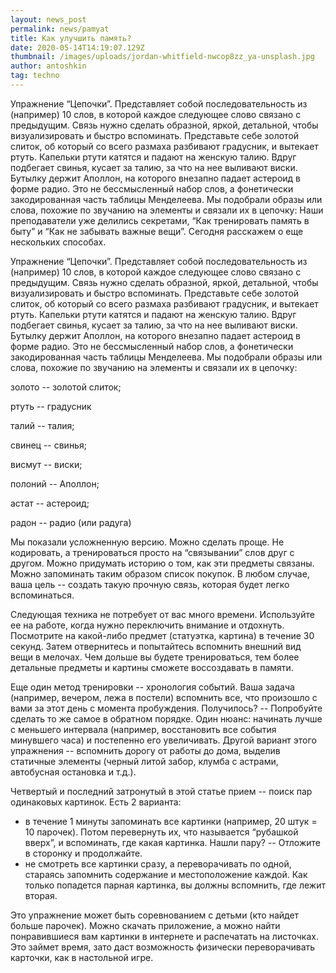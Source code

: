 ```yaml
---
layout: news_post
permalink: news/pamyat
title: Как улучшить память?
date: 2020-05-14T14:19:07.129Z
thumbnail: /images/uploads/jordan-whitfield-nwcop8zz_ya-unsplash.jpg
author: antoshkin
tag: techno
---
```

Упражнение “Цепочки”. Представляет собой последовательность из (например) 10 слов, в которой каждое следующее слово связано с предыдущим. Связь нужно сделать образной, яркой, детальной, чтобы визуализировать и быстро вспоминать. Представьте себе золотой слиток, об который со всего размаха разбивают градусник, и вытекает ртуть. Капельки ртути катятся и падают на женскую талию. Вдруг подбегает свинья,  кусает за талию, за что на нее выливают виски. Бутылку держит Аполлон, на которого внезапно падает астероид в форме радио. Это не бессмысленный набор слов, а фонетически закодированная часть таблицы Менделеева. Мы подобрали образы или слова, похожие по звучанию на элементы и связали их в цепочку: Наши преподаватели уже делились секретами, “Как тренировать память в быту” и  “Как не забывать важные вещи”. Сегодня расскажем о еще нескольких способах. 

Упражнение “Цепочки”. Представляет собой последовательность из (например) 10 слов, в которой каждое следующее слово связано с предыдущим. Связь нужно сделать образной, яркой, детальной, чтобы визуализировать и быстро вспоминать. Представьте себе золотой слиток, об который со всего размаха разбивают градусник, и вытекает ртуть. Капельки ртути катятся и падают на женскую талию. Вдруг подбегает свинья,  кусает за талию, за что на нее выливают виски. Бутылку держит Аполлон, на которого внезапно падает астероид в форме радио. Это не бессмысленный набор слов, а фонетически закодированная часть таблицы Менделеева. Мы подобрали образы или слова, похожие по звучанию на элементы и связали их в цепочку:

золото -- золотой слиток;

ртуть -- градусник

талий -- талия;

свинец -- свинья;

висмут -- виски;

полоний -- Аполлон;

астат -- астероид;

радон -- радио (или радуга)

Мы показали усложненную версию. Можно сделать проще. Не кодировать, а тренироваться просто на “связывании” слов друг с другом. Можно придумать историю о том, как эти предметы связаны. Можно запоминать таким образом список покупок. В любом случае, ваша цель -- создать такую прочную связь, которая будет легко вспоминаться. 

Следующая техника не потребует от вас много времени. Используйте ее на работе, когда нужно переключить внимание и отдохнуть. Посмотрите на какой-либо предмет (статуэтка, картина) в течение 30 секунд. Затем отвернитесь и попытайтесь вспомнить внешний вид вещи в мелочах. Чем дольше вы будете тренироваться, тем более детальные предметы и картины сможете воссоздавать в памяти.  

Еще один метод тренировки -- хронология событий. Ваша задача (например, вечером, лежа в постели) вспомнить все, что произошло с вами за этот день с момента пробуждения. Получилось? -- Попробуйте сделать то же самое в обратном порядке. Один нюанс: начинать лучше с меньшего интервала (например, восстановить все события минувшего часа) и постепенно его увеличивать. Другой вариант этого упражнения -- вспомнить дорогу от работы до дома, выделив статичные элементы (черный литой забор, клумба с астрами, автобусная остановка и т.д.).

Четвертый и последний затронутый в этой статье прием -- поиск  пар одинаковых картинок. Есть 2 варианта: 

* в течение 1 минуты запоминать все картинки (например, 20 штук = 10 парочек). Потом перевернуть их, что называется “рубашкой вверх”, и вспоминать, где какая картинка. Нашли пару? -- Отложите в сторонку и продолжайте.
* не смотреть все картинки сразу, а переворачивать по одной, стараясь запомнить содержание и местоположение каждой. Как только попадется парная картинка, вы должны вспомнить, где лежит вторая. 

Это упражнение может быть соревнованием с детьми (кто найдет больше парочек). Можно скачать приложение, а можно найти понравившиеся вам картинки в интернете и распечатать на листочках. Это займет время, зато даст возможность физически переворачивать карточки, как в настольной игре.